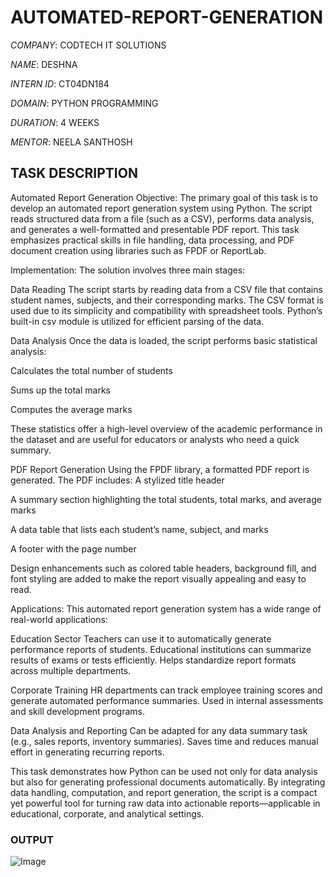 # AUTOMATED-REPORT-GENERATION

*COMPANY*: CODTECH IT SOLUTIONS

*NAME*: DESHNA

*INTERN ID*: CT04DN184

*DOMAIN*: PYTHON PROGRAMMING

*DURATION*: 4 WEEKS

*MENTOR*: NEELA SANTHOSH
## TASK DESCRIPTION

Automated Report Generation Objective: The primary goal of this task is to develop an automated report generation system using Python. The script reads structured data from a file (such as a CSV), performs data analysis, and generates a well-formatted and presentable PDF report. This task emphasizes practical skills in file handling, data processing, and PDF document creation using libraries such as FPDF or ReportLab.

Implementation: The solution involves three main stages:

Data Reading The script starts by reading data from a CSV file that contains student names, subjects, and their corresponding marks. The CSV format is used due to its simplicity and compatibility with spreadsheet tools. Python’s built-in csv module is utilized for efficient parsing of the data.

Data Analysis Once the data is loaded, the script performs basic statistical analysis:

Calculates the total number of students

Sums up the total marks

Computes the average marks

These statistics offer a high-level overview of the academic performance in the dataset and are useful for educators or analysts who need a quick summary.

PDF Report Generation Using the FPDF library, a formatted PDF report is generated. The PDF includes:
A stylized title header

A summary section highlighting the total students, total marks, and average marks

A data table that lists each student’s name, subject, and marks

A footer with the page number

Design enhancements such as colored table headers, background fill, and font styling are added to make the report visually appealing and easy to read.

Applications: This automated report generation system has a wide range of real-world applications:

Education Sector Teachers can use it to automatically generate performance reports of students. Educational institutions can summarize results of exams or tests efficiently. Helps standardize report formats across multiple departments.

Corporate Training HR departments can track employee training scores and generate automated performance summaries. Used in internal assessments and skill development programs.

Data Analysis and Reporting Can be adapted for any data summary task (e.g., sales reports, inventory summaries). Saves time and reduces manual effort in generating recurring reports.

This task demonstrates how Python can be used not only for data analysis but also for generating professional documents automatically. By integrating data handling, computation, and report generation, the script is a compact yet powerful tool for turning raw data into actionable reports—applicable in educational, corporate, and analytical settings.
### OUTPUT

![Image](https://github.com/user-attachments/assets/18ffffd1-7487-4f73-b129-e80eb3be739a)

